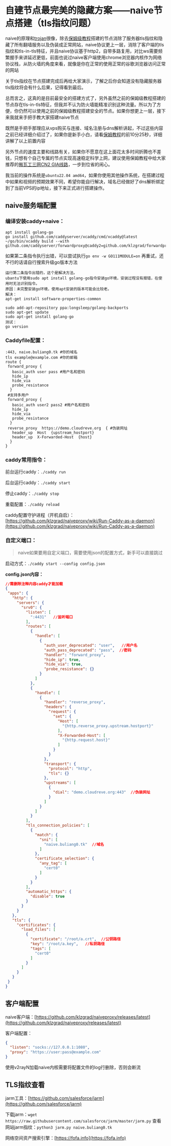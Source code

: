 # 自建节点最完美的隐藏方案——naive节点搭建（tls指纹问题）

naive的原理和[trojan](https://bulianglin.com/g/aHR0cHM6Ly95b3V0dS5iZS9ndzJWbDFoODlXbw)很像，除去[保姆级教程](https://bulianglin.com/archives/nicename.html)搭建的节点消除了服务器tls指纹和隐藏了所有翻墙服务以及伪装成正常网站，naive协议更上一层，消除了客户端的tls指纹和tls-in-tls特征，并且naive协议基于http2，自带多路复用，对比ws需要频繁握手来讲延迟更低，前面也说过naive客户端使用chrome浏览器内核作为网络协议栈，从防火墙的角度来看，就像是你在正常的使用正常的谷歌浏览器访问正常的网站

关于tls指纹在节点搭建完成后再给大家演示，了解之后你会知道没有隐藏服务器tls指纹将会有什么后果，记得看到最后。

总而言之，这真的是目前最安全的搭建方式了，另外虽然之前的保姆级教程搭建的节点存在tls-in-tls特征，但我并不认为防火墙能精准识别这种流量。所以为了方便，你仍然可以使用之前的保姆级教程搭建安全的节点。如果你想更上一层，接下来我就来手把手教大家搭建naive节点

既然是手把手那理应从vps购买与连接、域名注册与dns解析讲起，不过这些内容之前已经详细介绍过了，如果你是新手小白，请看[保姆教程](https://bulianglin.com/archives/nicename.html)的前10分25秒，详细讲解了以上前置内容

另外节点的速度主要和线路有关，如果你不愿意在这上面花太多时间折腾也不差钱，只想有个自己专属的节点实现高速稳定科学上网，建议使用保姆教程中给大家推荐的[搬瓦工三网CN2 GIA线路](https://bulianglin.com/g/aHR0cHM6Ly9id2cuYnVsaWFuZ2xpbi5jb20v)，一步到位省的闹心。

我当前的操作系统是`ubuntu22.04 amd64`，如果你使用其他操作系统，在搭建过程中如果和视频的预期效果不同，希望你能自行解决，域名已经做好了dns解析绑定到了当前VPS的ip地址，接下来正式进行搭建操作。

## naive服务端配置

### 编译安装caddy+naive：

```shell
apt install golang-go
go install github.com/caddyserver/xcaddy/cmd/xcaddy@latest
~/go/bin/xcaddy build --with github.com/caddyserver/forwardproxy@caddy2=github.com/klzgrad/forwardproxy@naive
```

如果第二条指令执行出错，可以尝试执行`go env -w GO111MODULE=on` 再重试，还不行的话请自行搜索升级go版本方法
```
运行第二条指令出错的，这个是解决方法。
ubantu下使用sudo apt install golang-go指令安装go环境，安装过程没有报错，在使用时无法识别指令。
原因：未完整安装go环境，使用apt安装的版本可能会比较老。
解决：
apt-get install software-properties-common

sudo add-apt-repository ppa:longsleep/golang-backports 
sudo apt-get update 
sudo apt-get install golang-go
测试：
go version
```
### Caddyfile配置：

```
:443, naive.buliang0.tk #你的域名
tls example@example.com #你的邮箱
route {
 forward_proxy {
   basic_auth user pass #用户名和密码
   hide_ip
   hide_via
   probe_resistance
  }
 #支持多用户
 forward_proxy {
   basic_auth user2 pass2 #用户名和密码
   hide_ip
   hide_via
   probe_resistance
  }
 reverse_proxy  https://demo.cloudreve.org  { #伪装网址
   header_up  Host  {upstream_hostport}
   header_up  X-Forwarded-Host  {host}
  }
}
```

### caddy常用指令：

前台运行caddy：`./caddy run`

后台运行caddy：`./caddy start`

停止caddy：`./caddy stop`

重载配置：`./caddy reload`

caddy配置守护进程（开机自启）：[https://github.com/klzgrad/naiveproxy/wiki/Run-Caddy-as-a-daemon](https://github.com/klzgrad/naiveproxy/wiki/Run-Caddy-as-a-daemon)

### 自定义端口：

> naive如果要用自定义端口，需要使用json的配置方式，新手可以直接跳过

启动方式：`./caddy start --config config.json`

**config.json内容：**

```json
//需删除注释内容caddy才能加载
{
 "apps": {
   "http": {
     "servers": {
       "srv0": {
         "listen": [
           ":4431"   //监听端口
         ],
         "routes": [
           {
             "handle": [
               {
                 "auth_user_deprecated": "user",   //用户名
                 "auth_pass_deprecated": "pass",  //密码
                 "handler": "forward_proxy",
                 "hide_ip": true,
                 "hide_via": true,
                 "probe_resistance": {}
               }
             ]
           },
           {
             "handle": [
               {
                 "handler": "reverse_proxy",
                 "headers": {
                   "request": {
                     "set": {
                       "Host": [
                         "{http.reverse_proxy.upstream.hostport}"
                       ],
                       "X-Forwarded-Host": [
                         "{http.request.host}"
                       ]
                     }
                   }
                 },
                 "transport": {
                   "protocol": "http",
                   "tls": {}
                 },
                 "upstreams": [
                   {
                     "dial": "demo.cloudreve.org:443"  //伪装网址
                   }
                 ]
               }
             ]
           }
         ],
         "tls_connection_policies": [
           {
             "match": {
               "sni": [
                 "naive.buliang0.tk"  //域名
               ]
             },
             "certificate_selection": {
               "any_tag": [
                 "cert0"
               ]
             }
           }
         ],
         "automatic_https": {
           "disable": true
         }
       }
     }
   },
   "tls": {
     "certificates": {
       "load_files": [
         {
           "certificate": "/root/a.crt",  //公钥路径
           "key": "/root/a.key",   //私钥路径
           "tags": [
             "cert0"
           ]
         }
       ]
     }
   }
 }
}
```

## 客户端配置

naive客户端：[https://github.com/klzgrad/naiveproxy/releases/latest](https://github.com/klzgrad/naiveproxy/releases/latest)

客户端配置：

```json
{
  "listen": "socks://127.0.0.1:1080",
  "proxy": "https://user:pass@example.com"
}
```



使用v2rayN加载naive内核需要将配置文件的log行删除，否则会断流

## TLS指纹查看

jarm工具：[https://github.com/salesforce/jarm](https://github.com/salesforce/jarm)

下载jarm：`wget https://raw.githubusercontent.com/salesforce/jarm/master/jarm.py`
查看网站jarm指纹：`python3 jarm.py naive.buliang0.tk`

网络空间资产搜索引擎：[https://fofa.info](https://fofa.info)
